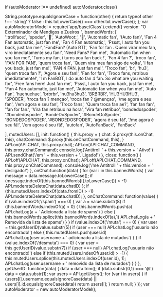 if (autoModerator !== undefined)
  autoModerator.close()

String.prototype.equalsIgnoreCase     = function(other)    { return typeof other !== 'string' ? false : this.toLowerCase() === other.toLowerCase(); };
var autoModeratorModel = require('app/base/Class').extend({
	version: "O Exterminador de Mendigos e Zueiros ",
	bannedWords: [		
		         ':trollface:',
			 'spoder',
			 ':shit:',
			 'AutoWoot:',
			 ':poop:',
			 'Automatic fan',
			 '(Auto fan)',
			 'Fan 4 Fan automatic, just fan me',
			 'Fan 4 Fan automatic,',
			 'Pssst, I auto fan you back, just fan me!',
			 'Fan4Fan? (Auto RT)',
			 'Fan for fan . Quem virar meu fan, viro imediatamente seu fan!',
			 'Need Fans? Fan me!',
			 'Automatic fan when you fan me!',
			 'Turns my fan, i turns you fan back !',
			 'Fan 4 fan ?',
			 'troco fan',
			 'FAN FOR FAN!',
			 'quem troca fan',
			 'Quem vira meu fan sigo de volta',
			 'I fan you back, just fan me!',
			 'FAN 4 FAN, just fan me!',
			 'Troco fan',
 			 'br',
			 'hu3',
   			 'quem troca fan ?',
			 'Agora e seu fan!',
			 'Fan for fan',
			 'Troco fans, retribuo imediatamente!',
			 'I m FanBOT, I do auto fan 4 fan. So what are you waiting for',
			 'Free fans here! Just fan me',
			 'Pssst, I auto fan you back, just fan me!',
			 'Fan 4 Fan automatic, just fan me!',
			 'Automatic fan when you fan me!',
			 'Auto Fan',
                         'huehuehue',
                         'brbrbr',
                         'hu3hu3hu3',
                         'BRBRBR',
                         'HU3HU3HU3',
                         'SPODER',
                         'troca fan ? mençao',
                         'troca fan ? @mençao',
                         '/me agora e seu fan',
                         '/em agora e seu fan',
                         'Troco fans',
                         'Quem troca fan ae?',
                         'fan fan fan',
                         'fan for fan.',
                         'Vira fan retribuo na hora',
                         'Vira fan retribuo',
                         'bondedospoder',
                         '#bondedospoder',
                         'BondeDoSpoder',
                         '#BondeDoSpoder',
                         'BONDEDOSPODER',
                         '#BONDEDOSPODER',
                         'agora é seu fã!',
                         '/me agora é seu fã!',
                         '/em agora é seu fã!',
                         'autofan',
                         'AutoFanBack',
                         'FanBack'
 
  ],
	mutedUsers: [],
	init: function() {
		this.proxy = {
			chat:        $.proxy(this.onChat,          this),
			chatCommand: $.proxy(this.onChatCommand,   this),
		}
		API.on(API.CHAT,          this.proxy.chat);
		API.on(API.CHAT_COMMAND,  this.proxy.chatCommand);
		console.log('Antitroll ' + this.version + ' Ativo!')
		API.sendChat('/em  ' + this.version + '. Ligado!')
	},
	close: function() {
		API.off(API.CHAT,          this.proxy.onChat);
		API.off(API.CHAT_COMMAND,  this.proxy.onChatCommand);
		console.log('/me Antitroll ' + this.version + ' desligado!')
	},
	onChat:function(data) {
		for (var i in this.bannedWords) {
			var message = data.message.toLowerCase();
			if (message.indexOf(this.bannedWords[i].toLowerCase()) > -1)
				API.moderateDeleteChat(data.chatID)
		};
		if (this.mutedUsers.indexOf(data.fromID) > -1)
			API.moderateDeleteChat(data.chatID);
	},
	onChatCommand: function(value) {
		if (value.indexOf('/spam') === 0) {
			var a = value.substr(8)
			if (this.bannedWords.indexOf(a) < 0) {
				this.bannedWords.push(a)
				API.chatLog(a + ' Adicionada a lista de spams')
			} else {
				this.bannedWords.splice(this.bannedWords.indexOf(a),1)
				API.chatLog(a + ' Removida da lista de spams')
			}
		}
		if (value.indexOf('/muta') === 0) {
			var user = this.getUserID(value.substr(5))
			if (user === null) API.chatLog('usuario não encontrado!')
			else {
				this.mutedUsers.push(user.id)
				API.chatLog(user.username + ' adicionado a lista de mutados')
			}
		}
		if (value.indexOf('/desmuta') === 0) {
			var user = this.getUserID(value.substr(7))
			if (user === null) API.chatLog('usuario não encontrado!')
			else if (this.mutedUsers.indexOf(user.id) > -1) {
				this.mutedUsers.splice(this.mutedUsers.indexOf(user.id), 1);
				API.chatLog(user.username + ' removido da lista de mutados')
			}
		}
	},
	getUserID: function(data) {
    	data = data.trim();
        if (data.substr(0,1) === '@')
            data = data.substr(1);
            var users = API.getUsers();
            for (var i in users) {
                if (users[i].username.equalsIgnoreCase(data) || users[i].id.equalsIgnoreCase(data))
                    return users[i];
            }
            return null;
        }
});
var autoModerator = new autoModeratorModel();
     
